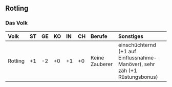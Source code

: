 ## Rotling

### Das Volk

| Volk | ST | GE | KO | IN | CH | Berufe | Sonstiges |
| :--- | :--- | :--- | :--- | :--- | :--- | :--- | :--- |
| Rotling | +1 | -2 | +0 | +1 | +0 | Keine Zauberer | einschüchternd \(+1 auf Einflussnahme-Manöver\), sehr zäh \(+1 Rüstungsbonus\) |

